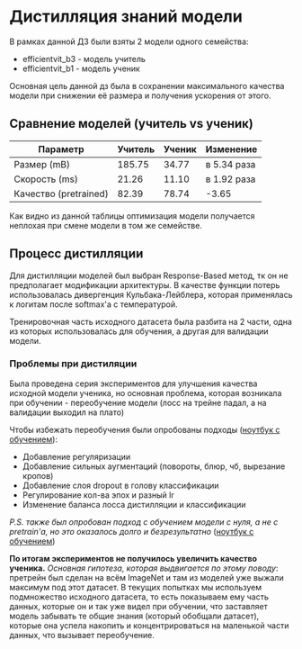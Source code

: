 # Дистилляция знаний модели

В рамках данной ДЗ были взяты 2 модели одного семейства:
- efficientvit_b3 - модель учитель
- efficientvit_b1 - модель ученик

Основная цель данной дз была в сохранении максимального качества модели при снижении её размера и получения ускорения от этого.

## Сравнение моделей (учитель vs ученик)

| Параметр              | Учитель | Ученик | Изменение   |
|-----------------------|---------|--------|-------------|
| Размер (mB)           | 185.75  | 34.77  | в 5.34 раза |
| Скорость (ms)         | 21.26   | 11.10  | в 1.92 раза |
| Качество (pretrained) | 82.39   | 78.74  | -3.65       |

Как видно из данной таблицы оптимизация модели получается неплохая при смене модели в том же семействе.

## Процесс дистилляции
Для дистилляции моделей был выбран Response-Based метод, тк он не предполагает модификации архитектуры. В качестве функции потерь использовалась дивергенция Кульбака-Лейблера, которая применялась к логитам после softmax'a с температурой.

Тренировочная часть исходного датасета была разбита на 2 части, одна из которых использовалась для обучения, а другая для валидации модели.

### Проблемы при дистиляции
Была проведена серия экспериментов для улучшения качества исходной модели ученика, но основная проблема, которая возникала при обучении - переобучение модели (лосс на трейне падал, а на валидации выходил на плато)

Чтобы избежать переобучения были опробованы подходы ([ноутбук с обучением](notebooks/efficient-vit-distillation_version_3.ipynb)):
- Добавление регуляризации
- Добавление сильных аугментаций (повороты, блюр, чб, вырезание кропов)
- Добавление слоя dropout в голову классификации
- Регулирование кол-ва эпох и разный lr
- Изменение баланса лосса дистилляции и классификации

*P.S. также был опробован подход с обучением модели с нуля, а не с pretrain'а, но это оказалось долго и безрезультатно* ([ноутбук с обучением](notebooks/efficient-vit-distillation_full_train.ipynb))

**По итогам экспериментов не получилось увеличить качество ученика.** *Основная гипотеза, которая выдвигается по этому поводу*: претрейн был сделан на всём ImageNet и там из моделей уже выжали максимум под этот датасет. В текущих попытках мы используем подмножество исходного датасета, то есть показываем ему часть данных, которые он и так уже видел при обучении, что заставляет модель забывать те общие знания (который обобщали датасет), которые она успела накопить и концентрироваться на маленькой части данных, что вызывает переобучение.
